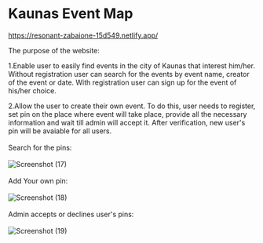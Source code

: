 # Kaunas Event Map

https://resonant-zabaione-15d549.netlify.app/

The purpose of the website:

1.Enable user to easily find events in the city of Kaunas that interest him/her. 
Without registration user can search for the events by event name, creator of the event or date.
With registration user can sign up for the event of his/her choice.

2.Allow the user to create their own event. 
To do this, user needs to register, set pin on the place where event will take place, provide all the necessary information and wait till admin will accept it. 
After verification, new user's pin will be avaiable for all users.
<br><br>
Search for the pins: 
<br><br>
![Screenshot (17)](https://github.com/BohdanStasov/kaunas_event_map/assets/113253107/02aab33f-dca1-4db6-bae8-50e8835ff60f)
<br><br>
Add Your own pin:
<br><br>
![Screenshot (18)](https://github.com/BohdanStasov/kaunas_event_map/assets/113253107/2e013854-ca0f-406c-93f2-28fc19545240)
<br><br>
Admin accepts or declines user's pins:
<br><br>
![Screenshot (19)](https://github.com/BohdanStasov/kaunas_event_map/assets/113253107/d35e02e4-151c-40b1-b134-e47c3095ff69)

